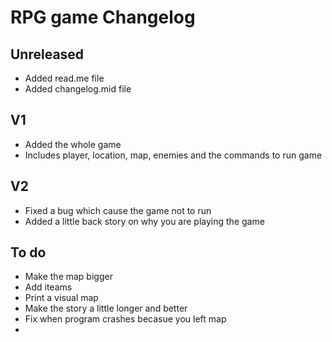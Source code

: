 # RPG game Changelog

## Unreleased
- Added read.me file
- Added changelog.mid file

## V1 
- Added the whole game 
- Includes player, location, map, enemies and the commands to run game

## V2
- Fixed a bug which cause the game not to run
- Added a little back story on why you are playing the game 

## To do 
- Make the map bigger
- Add iteams
- Print a visual map
- Make the story a little longer and better
- Fix when program crashes becasue you left map
-
